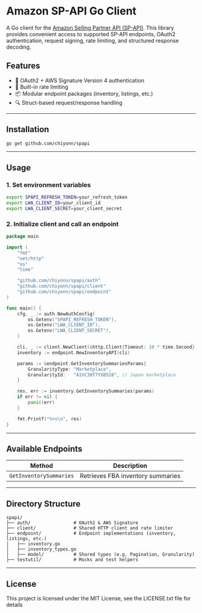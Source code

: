 # Amazon SP-API Go Client

A Go client for the [Amazon Selling Partner API (SP-API)](https://developer-docs.amazon.com/sp-api). This library provides convenient access to supported SP-API endpoints, OAuth2 authentication, request signing, rate limiting, and structured response decoding.

## Features

* 🔐 OAuth2 + AWS Signature Version 4 authentication
* 🚀 Built-in rate limiting
* 📦 Modular endpoint packages (inventory, listings, etc.)
* 🔍 Struct-based request/response handling

---

## Installation

```bash
go get github.com/chiyonn/spapi
```

---

## Usage

### 1. Set environment variables

```bash
export SPAPI_REFRESH_TOKEN=your_refresh_token
export LWA_CLIENT_ID=your_client_id
export LWA_CLIENT_SECRET=your_client_secret
```

### 2. Initialize client and call an endpoint

```go
package main

import (
	"fmt"
	"net/http"
	"os"
	"time"

	"github.com/chiyonn/spapi/auth"
	"github.com/chiyonn/spapi/client"
	"github.com/chiyonn/spapi/endpoint"
)

func main() {
	cfg, _ := auth.NewAuthConfig(
		os.Getenv("SPAPI_REFRESH_TOKEN"),
		os.Getenv("LWA_CLIENT_ID"),
		os.Getenv("LWA_CLIENT_SECRET"),
	)

	cli, _ := client.NewClient(&http.Client{Timeout: 10 * time.Second}, "JP", cfg, client.NewRateLimitManager())
	inventory := endpoint.NewInventoryAPI(cli)

	params := &endpoint.GetInventorySummariesParams{
		GranularityType: "Marketplace",
		GranularityId:   "A1VC38T7YXB528", // Japan marketplace
	}

	res, err := inventory.GetInventorySummaries(params)
	if err != nil {
		panic(err)
	}

	fmt.Printf("%+v\n", res)
}
```

---

## Available Endpoints

| Method                  | Description                       |
| ----------------------- | --------------------------------- |
| `GetInventorySummaries` | Retrieves FBA inventory summaries |

---

## Directory Structure

```
spapi/
├── auth/                # OAuth2 & AWS Signature
├── client/              # Shared HTTP client and rate limiter
├── endpoint/            # Endpoint implementations (inventory, listings, etc.)
│   ├── inventory.go
│   ├── inventory_types.go
│   ├── model/           # Shared types (e.g. Pagination, Granularity)
├── testutil/            # Mocks and test helpers
```

---

## License

This project is licensed under the MIT License, see the LICENSE.txt file for details
